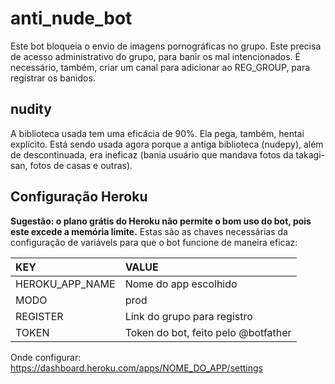 # anti_nude_bot
Este bot bloqueia o envio de imagens pornográficas no grupo. Este precisa de acesso administrativo do grupo, para banir os mal intencionados. É necessário, também, criar um canal para adicionar ao REG_GROUP, para registrar os banidos.

## nudity
A biblioteca usada tem uma eficácia de 90%. Ela pega, também, hentai explícito. Está sendo usada agora porque a antiga biblioteca (nudepy), além de descontinuada, era ineficaz (bania usuário que mandava fotos da takagi-san, fotos de casas e outras).

## Configuração Heroku
**Sugestão: o plano grátis do Heroku não permite o bom uso do bot, pois este excede a memória limite.**
Estas são as chaves necessárias da configuração de variávels para que o bot funcione de maneira eficaz:

| KEY       | VALUE     |
| :-------- | :-------- |
| HEROKU_APP_NAME | Nome do app escolhido |
| MODO      | prod |
| REGISTER  | Link do grupo para registro |
| TOKEN     | Token do bot, feito pelo @botfather |

Onde configurar: https://dashboard.heroku.com/apps/NOME_DO_APP/settings
